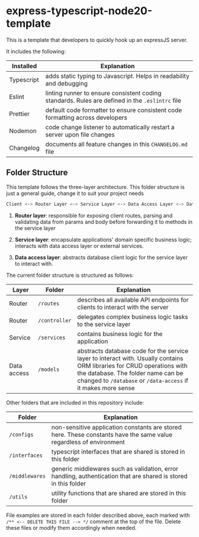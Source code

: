 # express-typescript-node20-template

This is a template that developers to quickly hook up an expressJS server.

It includes the following:

| Installed  | Explanation                                                                                     |
| ---------- | ----------------------------------------------------------------------------------------------- |
| Typescript | adds static typing to Javascript. Helps in readability and debugging                            |
| Eslint     | linting runner to ensure consistent coding standards. Rules are defined in the `.eslintrc` file |
| Prettier   | default code formatter to ensure consistent code formatting across developers                   |
| Nodemon    | code change listener to automatically restart a server upon file changes                        |
| Changelog  | documents all feature changes in this `CHANGELOG.md` file                                       |

## Folder Structure

This template follows the three-layer architecture. This folder structure is just a general guide, change it to suit your project needs

```bash
Client <-> Router Layer <-> Service Layer <-> Data Access Layer <-> Database
```

1. **Router layer**: responsible for exposing client routes, parsing and validating data from params and body before forwarding it to methods in the service layer

2. **Service layer**: encapsulate applications' domain specific business logic; interacts with data access layer or external services.

3. **Data access layer**: abstracts database client logic for the service layer to interact with.

The current folder structure is structured as follows:

| Layer       | Folder        | Explanation                                                                                                                                                                                                                  |
| ----------- | ------------- | ---------------------------------------------------------------------------------------------------------------------------------------------------------------------------------------------------------------------------- |
| Router      | `/routes`     | describes all available API endpoints for clients to interact with the server                                                                                                                                                |
| Router      | `/controller` | delegates complex business logic tasks to the service layer                                                                                                                                                                  |
| Service     | `/services`   | contains business logic for the application                                                                                                                                                                                  |
| Data access | `/models`     | abstracts database code for the service layer to interact with. Usually contains ORM libraries for CRUD operations with the database. The folder name can be changed to `/database` or `/data-access` if it makes more sense |

Other folders that are included in this repository include:

| Folder         | Explanation                                                                                                        |
| -------------- | ------------------------------------------------------------------------------------------------------------------ |
| `/configs`     | non-sensitive application constants are stored here. These constants have the same value regardless of environment |
| `/interfaces`  | typescript interfaces that are shared is stored in this folder                                                     |
| `/middlewares` | generic middlewares such as validation, error handling, authentication that are shared is stored in this folder    |
| `/utils`       | utility functions that are shared are stored in this folder                                                        |

File examples are stored in each folder described above, each marked with `/** <-- DELETE THIS FILE --> */` comment at the top of the file. Delete these files or modify them accordingly when needed.

